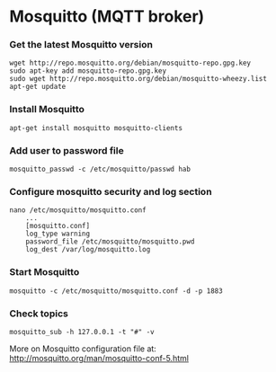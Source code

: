 # Mosquitto (MQTT broker)

### Get the latest Mosquitto version
~~~
wget http://repo.mosquitto.org/debian/mosquitto-repo.gpg.key
sudo apt-key add mosquitto-repo.gpg.key
sudo wget http://repo.mosquitto.org/debian/mosquitto-wheezy.list
apt-get update
~~~

### Install Mosquitto

~~~
apt-get install mosquitto mosquitto-clients
~~~

### Add user to password file

~~~
mosquitto_passwd -c /etc/mosquitto/passwd hab
~~~

### Configure mosquitto security and log section

~~~
nano /etc/mosquitto/mosquitto.conf
    ...
    [mosquitto.conf]
    log_type warning
    password_file /etc/mosquitto/mosquitto.pwd
    log_dest /var/log/mosquitto.log
~~~

### Start Mosquitto 

~~~
mosquitto -c /etc/mosquitto/mosquitto.conf -d -p 1883
~~~

### Check topics

~~~
mosquitto_sub -h 127.0.0.1 -t "#" -v
~~~

More on Mosquitto configuration file at: http://mosquitto.org/man/mosquitto-conf-5.html
